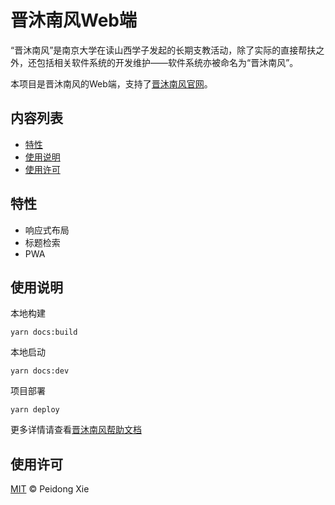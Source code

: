 # 晋沐南风Web端

“晋沐南风”是南京大学在读山西学子发起的长期支教活动，除了实际的直接帮扶之外，还包括相关软件系统的开发维护——软件系统亦被命名为“晋沐南风”。

本项目是晋沐南风的Web端，支持了[晋沐南风官网](https://southwind.peaceandlove.top)。

## 内容列表

- [特性](#特性)
- [使用说明](#使用说明)
- [使用许可](#使用许可)

## 特性

- 响应式布局
- 标题检索
- PWA

## 使用说明

本地构建

``` shell
yarn docs:build
```

本地启动

``` shell
yarn docs:dev
```

项目部署

``` shell
yarn deploy
```

更多详情请查看[晋沐南风帮助文档](https://southwind.peaceandlove.top/help)

## 使用许可

[MIT](LICENSE) © Peidong Xie
